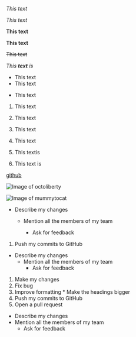 *This text*

_This text_

**This text**

__This text__

~~This text~~

_This **text** is_

- This text
- This text
* This text

1. This text
2. This text
3. This text

1. This text
1. This textis
1. This text is

[github](http://github.com)

![Image of octoliberty](https://octodex.github.com/images/octoliberty.png)

![Image of mummytocat](https://octodex.github.com/images/mummytocat.gif)


* Describe my changes

  * Mention all the members of my team
  
    * Ask for feedback

1. Push my commits to GitHub

  * Describe my changes 
     * Mention all the members of my team     
       * Ask for feedback



1. Make my changes
  1. Fix bug
  2. Improve formatting
    * Make the headings bigger
2. Push my commits to GitHub
3. Open a pull request
  * Describe my changes
  * Mention all the members of my team
    * Ask for feedback

